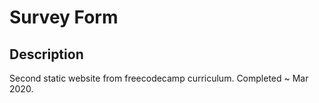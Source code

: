 # Survey Form 

## Description
Second static website from freecodecamp curriculum. Completed ~ Mar 2020. 
